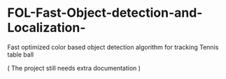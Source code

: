 # FOL-Fast-Object-detection-and-Localization-

Fast optimized color based object detection algorithm for tracking Tennis table ball

( The project still needs extra documentation )
